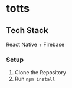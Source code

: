 # totts

## Tech Stack
React Native + Firebase

### Setup
1. Clone the Repository
2. Run ```npm install``` 
